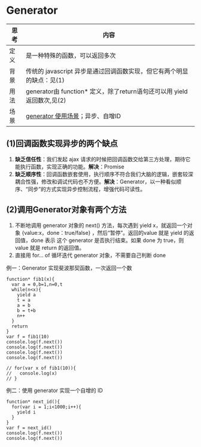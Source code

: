 # Generator

|思考|内容
|--|--
定义| 是一种特殊的函数，可以返回多次
背景| 传统的 javascript 异步是通过回调函数实现，但它有两个明显的缺点：见(1)
用法| generator由 function* 定义，除了return语句还可以用 yield 返回数次,见(2)
场景| [generator 使用场景](https://www.jianshu.com/p/c7f4129d7794)；异步、自增ID


## (1)回调函数实现异步的两个缺点
1. **缺乏信任性**：我们发起 ajax 请求的时候把回调函数交给第三方处理，期待它能执行函数，实现正确的功能。**解决**：Promise
2. **缺乏顺序性**：回调函数嵌套使用，执行顺序不符合我们大脑的逻辑，嵌套较深耦合性强，修改和调试代码也不方便。**解决**：Generator，以一种看似顺序、“同步”的方式实现异步控制流程，增强代码可读性。


## (2)调用Generator对象有两个方法
1. 不断地调用 generator 对象的 next() 方法，每次遇到 yield x，就返回一个对象 {value:x，done：true/false} ，然后“暂停”。返回的value 就是 yield 的返回值，done 表示 这个 generator 是否执行结束。如果 done 为 true，则 value 就是 return 的返回值。
2. 直接用 for... of 循环迭代 generator 对象，不需要自己判断 done

例一：Generator 实现斐波那契函数，一次返回一个数
```
function* fib1(x){
  var a = 0,b=1,n=0,t
  while(n<x){
    yield a  
    t = a
    a = b  
    b = t+b
    n++
  }
  return 
}
var f = fib1(10)
console.log(f.next())
console.log(f.next())
console.log(f.next())
console.log(f.next())

// for(var x of fib1(10)){
//   console.log(x)
// }

```

例二：使用 generator 实现一个自增的 ID
```
function* next_id(){
  for(var i = 1;i<1000;i++){
    yield i
  }
}
var f = next_id()
console.log(f.next())
console.log(f.next())
```